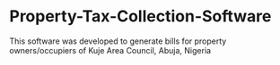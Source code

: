 # Property-Tax-Collection-Software
This software was developed to generate bills for property owners/occupiers of Kuje Area Council, Abuja, Nigeria
